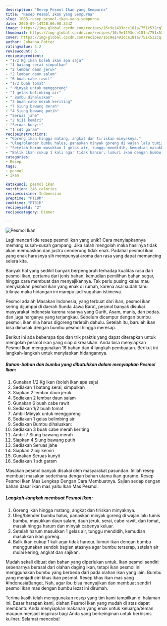 ```yaml
---
description: "Resep Pesmol Ikan yang Sempurna"
title: "Resep Pesmol Ikan yang Sempurna"
slug: 1083-resep-pesmol-ikan-yang-sempurna
date: 2020-09-14T20:06:08.334Z
image: https://img-global.cpcdn.com/recipes/16c9e1493cce181a/751x532cq70/pesmol-ikan-foto-resep-utama.jpg
thumbnail: https://img-global.cpcdn.com/recipes/16c9e1493cce181a/751x532cq70/pesmol-ikan-foto-resep-utama.jpg
cover: https://img-global.cpcdn.com/recipes/16c9e1493cce181a/751x532cq70/pesmol-ikan-foto-resep-utama.jpg
author: Johanna Potter
ratingvalue: 4.2
reviewcount: 6
recipeingredient:
- "1/2 Kg ikan boleh ikan apa saja"
- "1 batang serai simpulkan"
- "2 lembar daun jeruk"
- "2 lembar daun salam"
- "6 buah cabe rawit"
- "1/2 buah tomat"
- " Minyak untuk menggoreng"
- "1 gelas belimbing air"
- " Bumbu dihaluskan"
- "3 buah cabe merah keriting"
- "7 Siung bawang merah"
- "4 Siung bawang putih"
- "Seruas jahe"
- "2 biji kemiri"
- "Seruas kunyit"
- "1 sdt garam"
recipeinstructions:
- "Goreng ikan hingga matang, angkat dan tiriskan minyaknya."
- "Uleg/blender bumbu halus, panaskan minyak goreng di wajan lalu tumis bumbu, masukkan daun salam, daun jeruk, serai, cabe rawit, dan tomat, masak hingga harum dan minyak cabenya keluar."
- "Setelah harum masukkan 1 gelas air, tunggu mendidih, kemudian masukkan ikan goreng."
- "Balik ikan cukup 1 kali agar tidak hancur, lumuri ikan dengan bumbu menggunakan sendok bagian atasnya agar bumbu terserap, setelah air mulai kering, angkat dan sajikan."
categories:
- Resep
tags:
- pesmol
- ikan

katakunci: pesmol ikan 
nutrition: 246 calories
recipecuisine: Indonesian
preptime: "PT19M"
cooktime: "PT31M"
recipeyield: "2"
recipecategory: Dinner

---
```



![Pesmol Ikan](https://img-global.cpcdn.com/recipes/16c9e1493cce181a/751x532cq70/pesmol-ikan-foto-resep-utama.jpg)

Lagi mencari ide resep pesmol ikan yang unik? Cara menyiapkannya memang susah-susah gampang. Jika salah mengolah maka hasilnya tidak akan memuaskan dan justru cenderung tidak enak. Padahal pesmol ikan yang enak harusnya sih mempunyai aroma dan rasa yang dapat memancing selera kita.

Banyak hal yang sedikit banyak berpengaruh terhadap kualitas rasa dari pesmol ikan, pertama dari jenis bahan, kemudian pemilihan bahan segar, hingga cara membuat dan menyajikannya. Tak perlu pusing kalau mau menyiapkan pesmol ikan yang enak di rumah, karena asal sudah tahu triknya maka hidangan ini mampu jadi suguhan istimewa.

Pesmol adalah Masakan Indonesia, yang terbuat dari ikan, pesmol ikan sering dijumpai di daerah Sunda Jawa Barat, pesmol banyak disukai masyarakat indonesia karena rasanya yang Gurih, Asam, manis, dan pedas. dan juga harganya yang terjangkau. Sebelum dicampur dengan bumbu pesmol, ikan nila harus digoreng terlebih dahulu. Setelah itu, barulah ikan bisa dimasak dengan bumbu pesmol hingga meresap.


Berikut ini ada beberapa tips dan trik praktis yang dapat diterapkan untuk mengolah pesmol ikan yang siap dikreasikan. Anda bisa menyiapkan Pesmol Ikan menggunakan 16 bahan dan 4 langkah pembuatan. Berikut ini langkah-langkah untuk menyiapkan hidangannya.

<!--inarticleads1-->

##### Bahan-bahan dan bumbu yang dibutuhkan dalam menyiapkan Pesmol Ikan:

1. Gunakan 1/2 Kg ikan (boleh ikan apa saja)
1. Sediakan 1 batang serai, simpulkan
1. Siapkan 2 lembar daun jeruk
1. Sediakan 2 lembar daun salam
1. Gunakan 6 buah cabe rawit
1. Sediakan 1/2 buah tomat
1. Ambil  Minyak untuk menggoreng
1. Sediakan 1 gelas belimbing air
1. Sediakan  Bumbu dihaluskan:
1. Sediakan 3 buah cabe merah keriting
1. Ambil 7 Siung bawang merah
1. Siapkan 4 Siung bawang putih
1. Sediakan Seruas jahe
1. Siapkan 2 biji kemiri
1. Gunakan Seruas kunyit
1. Sediakan 1 sdt garam


Masakan pesmol banyak disukai oleh masyarakat pasundan. Inilah resep membuat masakan sederhana dengan bahan utama ikan gurame. Resep Pesmol Ikan Mas Lengkap Dengan Cara Membuatnya. Sajian sedap dengan bahan dasar ikan mas yaitu Ikan Mas Pesmol. 

<!--inarticleads2-->

##### Langkah-langkah membuat Pesmol Ikan:

1. Goreng ikan hingga matang, angkat dan tiriskan minyaknya.
1. Uleg/blender bumbu halus, panaskan minyak goreng di wajan lalu tumis bumbu, masukkan daun salam, daun jeruk, serai, cabe rawit, dan tomat, masak hingga harum dan minyak cabenya keluar.
1. Setelah harum masukkan 1 gelas air, tunggu mendidih, kemudian masukkan ikan goreng.
1. Balik ikan cukup 1 kali agar tidak hancur, lumuri ikan dengan bumbu menggunakan sendok bagian atasnya agar bumbu terserap, setelah air mulai kering, angkat dan sajikan.


Mudah sekali dibuat dan bahan yang diperlukan untuk. Ikan pesmol sendiri sebenarnya berasal dari olahan daging ikan, tetapi ikan pesmol ini menggunakan bumbu yang berbeda dari pada olahan ikan yang lain. Bumbu yang menjadi ciri khas ikan pesmol. Resep khas ikan mas yang #IndonesiaBanget. Nah, agar ibu bisa menyajikan dan membuat sendiri pesmol ikan mas dengan bumbu lezat ini dirumah. 

Terima kasih telah menggunakan resep yang tim kami tampilkan di halaman ini. Besar harapan kami, olahan Pesmol Ikan yang mudah di atas dapat membantu Anda menyiapkan makanan yang enak untuk keluarga/teman maupun menjadi inspirasi bagi Anda yang berkeinginan untuk berbisnis kuliner. Selamat mencoba!
